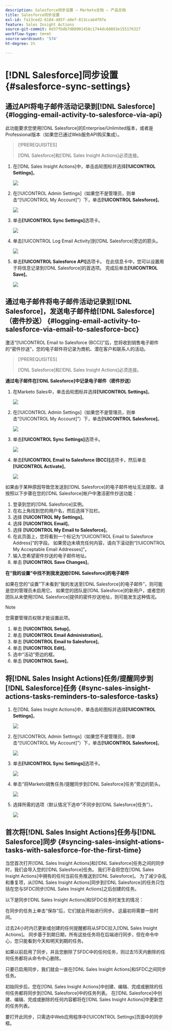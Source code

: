 ```yaml
---
description: Salesforce同步设置 — Marketo文档 — 产品文档
title: Salesforce同步设置
exl-id: fa13ced2-6184-485f-a0ef-813ccab4f0fe
feature: Sales Insight Actions
source-git-commit: 0d37fbdb7d08901458c1744dc68893e155176327
workflow-type: tm+mt
source-wordcount: '574'
ht-degree: 1%

---
```


# [!DNL Salesforce]同步设置 {#salesforce-sync-settings}

## 通过API将电子邮件活动记录到[!DNL Salesforce] {#logging-email-activity-to-salesforce-via-api}

此功能要求您使用[!DNL Salesforce]的Enterprise/Unlimited版本，或者是Professional版本（如果您已通过Web服务API购买集成）。

>[!PREREQUISITES]
>
>[!DNL Salesforce]和[!DNL Sales Insight Actions]必须连接。

1. 在[!DNL Sales Insight Actions]中，单击齿轮图标并选择&#x200B;**[!UICONTROL Settings]**。

   ![](assets/salesforce-sync-settings-1.png)

1. 在[!UICONTROL Admin Settings]（如果您不是管理员，则单击“[!UICONTROL My Account]”）下，单击&#x200B;**[!UICONTROL Salesforce]**。

   ![](assets/salesforce-sync-settings-2.png)

1. 单击&#x200B;**[!UICONTROL Sync Settings]**&#x200B;选项卡。

   ![](assets/salesforce-sync-settings-3.png)

1. 单击[!UICONTROL Log Email Activity]到[!DNL Salesforce]旁边的箭头。

   ![](assets/salesforce-sync-settings-4.png)

1. 单击&#x200B;**[!UICONTROL Salesforce API]**&#x200B;选项卡。 在此信息卡中，您可以设置用于将信息记录到[!DNL Salesforce]的首选项。 完成后单击&#x200B;**[!UICONTROL Save]**。

   ![](assets/salesforce-sync-settings-5.png)

## 通过电子邮件将电子邮件活动记录到[!DNL Salesforce]，发送电子邮件给[!DNL Salesforce] （密件抄送） {#logging-email-activity-to-salesforce-via-email-to-salesforce-bcc}

激活“[!UICONTROL Email to Salesforce (BCC)]”后，您将收到销售电子邮件的“密件抄送”，您的电子邮件将记录为商机、潜在客户和联系人的活动。

>[!PREREQUISITES]
>
>[!DNL Salesforce]和[!DNL Sales Insight Actions]必须连接。

**通过电子邮件在[!DNL Salesforce]中记录电子邮件（密件抄送）**

1. 在Marketo Sales中，单击齿轮图标并选择&#x200B;**[!UICONTROL Settings]**。

   ![](assets/salesforce-sync-settings-6.png)

1. 在[!UICONTROL Admin Settings]（如果您不是管理员，则单击“[!UICONTROL My Account]”）下，单击&#x200B;**[!UICONTROL Salesforce]**。

   ![](assets/salesforce-sync-settings-7.png)

1. 单击&#x200B;**[!UICONTROL Sync Settings]**&#x200B;选项卡。

   ![](assets/salesforce-sync-settings-8.png)

1. 单击&#x200B;**[!UICONTROL Email to Salesforce (BCC)]**&#x200B;选项卡，然后单击&#x200B;**[!UICONTROL Activate]**。

   ![](assets/salesforce-sync-settings-9.png)

如果由于某种原因导致您发送到[!DNL Salesforce]的电子邮件地址无法提取，请按照以下步骤在您的[!DNL Salesforce]帐户中激活密件抄送功能：

1. 登录到您的[!DNL Salesforce]实例。
1. 在右上角找到您的用户名，然后选择下拉栏。
1. 选择 **[!UICONTROL My Settings]**。
1. 选择 **[!UICONTROL Email]**。
1. 选择 **[!UICONTROL My Email to Salesforce]**。
1. 在此页面上，您将看到一个标记为“[!UICONTROL Email to Salesforce Address]”的字段。 如果旁边未填充任何内容，请向下滚动到“[!UICONTROL My Acceptable Email Addresses]”。
1. 输入您希望密件抄送的电子邮件地址。
1. 单击 **[!UICONTROL Save Changes]**。

**在“我的设置”中找不到我发送给[!DNL Salesforce]的电子邮件**

如果在您的“设置”下未看到“我的发送至[!DNL Salesforce]的电子邮件”，则可能是您的管理员未启用它。 如果您的团队是[!DNL Salesforce]的新用户，或者您的团队从未使用[!DNL Salesforce]提供的密件抄送地址，则可能发生这种情况。

>[!NOTE]
>
>您需要管理员权限才能设置此项。

1. 单击 **[!UICONTROL Setup]**。
1. 单击 **[!UICONTROL Email Administration]**。
1. 单击 **[!UICONTROL Email to Salesforce]**。
1. 单击 **[!UICONTROL Edit]**。
1. 选中“活动”旁边的框。
1. 单击 **[!UICONTROL Save]**。

## 将[!DNL Sales Insight Actions]任务/提醒同步到[!DNL Salesforce]任务 {#sync-sales-insight-actions-tasks-reminders-to-salesforce-tasks}

1. 在[!DNL Sales Insight Actions]中，单击齿轮图标并选择&#x200B;**[!UICONTROL Settings]**。

   ![](assets/salesforce-sync-settings-10.png)

1. 在[!UICONTROL Admin Settings]（如果您不是管理员，则单击“[!UICONTROL My Account]”）下，单击&#x200B;**[!UICONTROL Salesforce]**。

   ![](assets/salesforce-sync-settings-11.png)

1. 单击&#x200B;**[!UICONTROL Sync Settings]**&#x200B;选项卡。

   ![](assets/salesforce-sync-settings-12.png)

1. 单击“将Marketo销售任务/提醒同步到[!DNL Salesforce]任务”旁边的箭头。

   ![](assets/salesforce-sync-settings-13.png)

1. 选择所需的选项（默认情况下选中“不同步到[!DNL Salesforce]任务”）。

   ![](assets/salesforce-sync-settings-14.png)

## 首次将[!DNL Sales Insight Actions]任务与[!DNL Salesforce]同步 {#syncing-sales-insight-ations-tasks-with-salesforce-for-the-first-time}

当您首次打开[!DNL Sales Insight Actions]和[!DNL Salesforce]任务之间的同步时，我们会导入您的[!DNL Salesforce]任务。 我们不会将您在[!DNL Sales Insight Actions]中拥有的任何当前任务推送到[!DNL Salesforce]。 为了减少杂乱和重复项，从[!DNL Sales Insight Actions]同步到[!DNL Salesforce]的任务只包括在您与SFDC同步[!DNL Sales Insight Actions]之后创建的任务。

以下是同步[!DNL Sales Insight Actions]和SFDC任务时发生的情况：

在同步的任务上单击“保存”后，它们就会开始进行同步。 这最初将需要一些时间。

过去24小时内已更新或创建的任何提醒都将从SFDC拉入[!DNL Sales Insight Actions]。 同步基于到期日期，所有这些任务将在后端进行同步，但在命令中心，您只能看到今天和明天到期的任务。

如果以前启用了同步，并且您删除了SFDC中的任何任务，则过去15天内删除的任何任务都将从命令中心删除。

只要已启用同步，我们就会一直在[!DNL Sales Insight Actions]和SFDC之间同步任务。

初始同步后，您在[!DNL Sales Insight Actions]中创建、编辑、完成或删除的任何任务都将同步到[!DNL Salesforce]中的任务列表。 在[!DNL Salesforce]中创建、编辑、完成或删除的任何内容都将在[!DNL Sales Insight Actions]中更新您的任务列表。

要打开此同步，只需选中Web应用程序中[!UICONTROL Settings]页面中的同步框。
